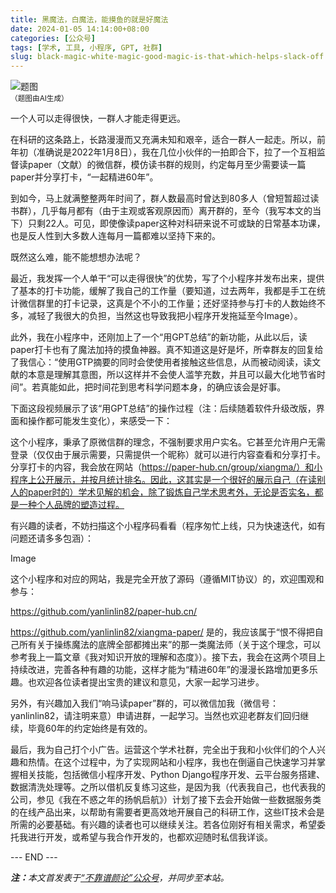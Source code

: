 ```yaml
---
title: 黑魔法，白魔法，能摸鱼的就是好魔法
date: 2024-01-05 14:14:00+08:00
categories: [公众号]
tags: [学术, 工具, 小程序, GPT, 社群]
slug: black-magic-white-magic-good-magic-is-that-which-helps-slack-off
---
```


<div class="p-3 text-center">
  <img class="img-fluid" src="/uploads/2024/0105/01.png" alt="题图" style="max-width:640px">
  <div><small>（题图由AI生成）</small></div>
</div>

一个人可以走得很快，一群人才能走得更远。

在科研的这条路上，长路漫漫而又充满未知和艰辛，适合一群人一起走。所以，前年初（准确说是2022年1月8日），我在几位小伙伴的一拍即合下，拉了一个互相监督读paper（文献）的微信群，模仿读书群的规则，约定每月至少需要读一篇paper并分享打卡，“一起精进60年”。

到如今，马上就满整整两年时间了，群人数最高时曾达到80多人（曾短暂超过读书群），几乎每月都有（由于主观或客观原因而）离开群的，至今（我写本文的当下）只剩22人。可见，即使像读paper这种对科研来说不可或缺的日常基本功课，也是反人性到大多数人连每月一篇都难以坚持下来的。

既然这么难，能不能想想办法呢？

最近，我发挥一个人单干“可以走得很快”的优势，写了个小程序并发布出来，提供了基本的打卡功能，缓解了我自己的工作量（要知道，过去两年，我都是手工在统计微信群里的打卡记录，这真是个不小的工作量；还好坚持参与打卡的人数始终不多，减轻了我很大的负担，当然这也导致我把小程序开发拖延至今Image）。

此外，我在小程序中，还刚加上了一个“用GPT总结”的新功能，从此以后，读paper打卡也有了魔法加持的摸鱼神器。真不知道这是好是坏，所幸群友的回复给了我信心：“使用GTP摘要的同时会使使用者接触这些信息，从而被动阅读，读文献的本意是理解其意图，所以这样并不会使人滥竽充数，并且可以最大化地节省时间”。若真能如此，把时间花到思考科学问题本身，的确应该会是好事。

下面这段视频展示了该“用GPT总结”的操作过程（注：后续随着软件升级改版，界面和操作都可能发生变化），来感受一下：

这个小程序，秉承了原微信群的理念，不强制要求用户实名。它甚至允许用户无需登录（仅仅由于展示需要，只需提供一个昵称）就可以进行内容查看和分享打卡。分享打卡的内容，我会放在网站（https://paper-hub.cn/group/xiangma/）和小程序上公开展示，并按月统计排名。因此，这其实是一个很好的展示自己（在读别人的paper时的）学术见解的机会，除了锻炼自己学术思考外，无论是否实名，都是一种个人品牌的塑造过程。

有兴趣的读者，不妨扫描这个小程序码看看（程序匆忙上线，只为快速迭代，如有问题还请多多包涵）：

Image

这个小程序和对应的网站，我是完全开放了源码（遵循MIT协议）的，欢迎围观和参与：

https://github.com/yanlinlin82/paper-hub.cn/

https://github.com/yanlinlin82/xiangma-paper/
是的，我应该属于“恨不得把自己所有关于操练魔法的底牌全部都摊出来”的那一类魔法师（关于这个理念，可以参考我上一篇文章《我对知识开放的理解和态度》）。接下去，我会在这两个项目上持续改进，完善各种有趣的功能，这样才能为“精进60年”的漫漫长路增加更多乐趣。也欢迎各位读者提出宝贵的建议和意见，大家一起学习进步。

另外，有兴趣加入我们“响马读paper”群的，可以微信加我（微信号：yanlinlin82，请注明来意）申请进群，一起学习。当然也欢迎老群友们回归继续，毕竟60年的约定始终是有效的。

最后，我为自己打个小广告。运营这个学术社群，完全出于我和小伙伴们的个人兴趣和热情。在这个过程中，为了实现网站和小程序，我也在倒逼自己快速学习并掌握相关技能，包括微信小程序开发、Python Django程序开发、云平台服务搭建、数据清洗处理等。之所以借机反复练习这些，是因为我（代表我自己，也代表我的公司，参见《我在不惑之年的扬帆启航》）计划了接下去会开始做一些数据服务类的在线产品出来，以帮助有需要者更高效地开展自己的科研工作，这些IT技术会是所需的必要基础。有兴趣的读者也可以继续关注。若各位刚好有相关需求，希望委托我进行开发，或希望与我合作开发的，也都欢迎随时私信我详谈。

<div class="p-5 text-center">--- END ---</div>

<i><b>注：</b>本文首发表于[“不靠谱颜论”公众号](https://mp.weixin.qq.com/s/IlfY8hZa_3pqUia9-3Hxxw)，并同步至本站。</i>
